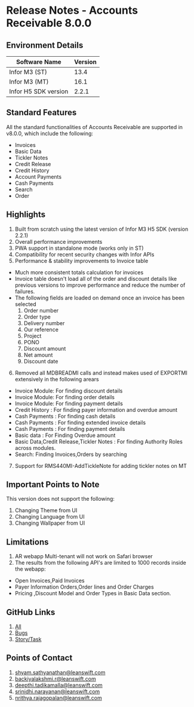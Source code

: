 # Release Notes - Accounts Receivable 8.0.0




## Environment Details

|  **Software Name**  |  **Version**  |
| --- | --- |
| Infor M3 (ST) | 13.4 |
| Infor M3 (MT) | 16.1 |
| Infor H5 SDK version | 2.2.1 |

## Standard Features

All the standard functionalities of Accounts Receivable are supported in v8.0.0, which include the following:

- Invoices
- Basic Data
- Tickler Notes
- Credit Release
- Credit History
- Account Payments
- Cash Payments
- Search
- Order

## Highlights

1. Built from scratch using the latest version of Infor M3 H5 SDK (version 2.2.1)
2. Overall performance improvements
3. PWA support in standalone mode (works only in ST)
4. Compatibility for recent security changes with Infor APIs
5. Performance &amp; stability improvements to Invoice table
  - Much more consistent totals calculation for invoices
  - Invoice table doesn&#39;t load all of the order and discount details like previous versions to improve performance and reduce the number of failures.
  - The following fields are loaded on demand once an invoice has been selected
    1. Order number
    2. Order type
    3. Delivery number
    4. Our reference
    5. Project
    6. PONO
    7. Discount amount
    8. Net amount
    9. Discount date
6. Removed all MDBREADMI calls and instead makes used of EXPORTMI extensively in the following arears

- Invoice Module: For finding discount details
- Invoice Module: For finding order details
- Invoice Module: For finding payment details
- Credit History : For finding payer information and overdue amount
- Cash Payments : For finding cash details
- Cash Payments : For finding extended invoice details
- Cash Payments : For finding payment details
- Basic data : For Finding Overdue amount
- Basic Data,Credit Release,Tickler Notes : For finding Authority Roles across modules.
- Search: Finding Invoices,Orders by searching

7. Support for RMS440MI-AddTickleNote for adding tickler notes on MT



## Important Points to Note

This version does not support the following:

1. Changing Theme from UI
2. Changing Language from UI
3. Changing Wallpaper from UI

## Limitations

1. AR webapp Multi-tenant will not work on Safari browser
2. The results from the following API&#39;s are limited to 1000 records inside the webapp:

- Open Invoices,Paid Invoices
- Payer Information
 Orders,Order lines and Order Charges
- Pricing ,Discount Model and Order Types in Basic Data section.

## GitHub Links

1. [All](https://leanswift.atlassian.net/issues/?jql=project%20%3D%20LHW%20ORDER%20BY%20priority%20DESC)
2. [Bugs](https://leanswift.atlassian.net/issues/?jql=issuetype%20%3D%20Bug%20AND%20project%20%3D%20LHW%20ORDER%20BY%20priority%20DESC)
3. [Story/Task](https://leanswift.atlassian.net/issues/?jql=issuetype%20in%20(Epic%2C%20Story%2C%20Task%2C%20Subtask)%20AND%20project%20%3D%20LHW%20ORDER%20BY%20priority%20DESC)


## Points of Contact

1. [shyam.sathyanathan](mailto:shyam.sathyanathan@leanswift.com)[@leanswift.com](mailto:shyam.sathyanathan@leanswift.com)
2. [backiyalakshmi.r@leanswift.com](mailto:backiyalakshmi.r@leanswift.com)
3. [deepthi.tadikamalla@leanswift.com](mailto:deepthi.tadikamalla@leanswift.com)
4. [srinidhi.narayanan](mailto:srinidhi.narayanan@leanswift.com)[@leanswift.com](mailto:srinidhi.narayanan@leanswift.com)
5. [nrithya.rajagopalan@leanswift.com](mailto:nrithya.rajagopalan@leanswift.com)
